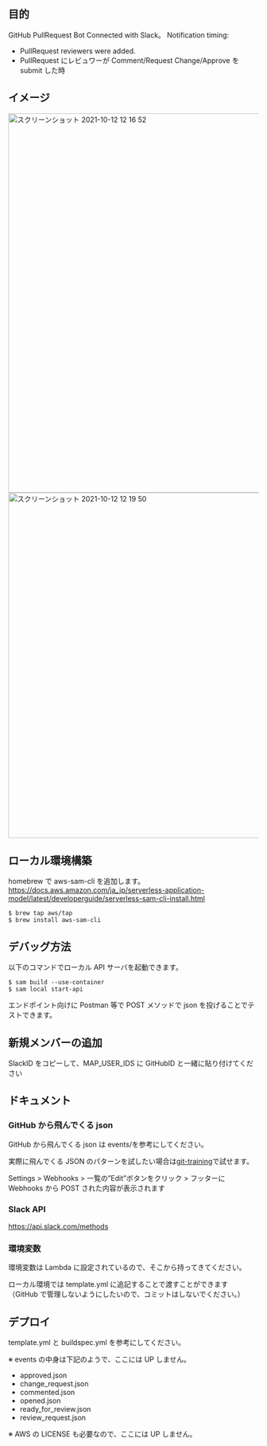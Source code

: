 ## 目的

GitHub PullRequest Bot Connected with Slack。
Notification timing:

- PullRequest reviewers were added.
- PullRequest にレビュワーが Comment/Request Change/Approve を submit した時

## イメージ
<img width="762" alt="スクリーンショット 2021-10-12 12 16 52" src="https://user-images.githubusercontent.com/23165804/136885646-2205c4bc-ea71-4bb2-8db0-697acce51dd0.png">

<img width="694" alt="スクリーンショット 2021-10-12 12 19 50" src="https://user-images.githubusercontent.com/23165804/136885809-a8adc880-9686-4a3c-94ea-40a0d0c34f2f.png">


## ローカル環境構築

homebrew で aws-sam-cli を追加します。
https://docs.aws.amazon.com/ja_jp/serverless-application-model/latest/developerguide/serverless-sam-cli-install.html

```
$ brew tap aws/tap
$ brew install aws-sam-cli
```

## デバッグ方法

以下のコマンドでローカル API サーバを起動できます。

```
$ sam build --use-container
$ sam local start-api
```

エンドポイント向けに Postman 等で POST メソッドで json を投げることでテストできます。

## 新規メンバーの追加

SlackID をコピーして、MAP_USER_IDS に GitHubID と一緒に貼り付けてください

## ドキュメント

### GitHub から飛んでくる json

GitHub から飛んでくる json は events/を参考にしてください。

実際に飛んでくる JSON のパターンを試したい場合は[git-training](自分でテスト用のチャンネルを作ってください)で試せます。

Settings > Webhooks > 一覧の”Edit”ボタンをクリック > フッターに Webhooks から POST された内容が表示されます

### Slack API

https://api.slack.com/methods

### 環境変数

環境変数は Lambda に設定されているので、そこから持ってきてください。

ローカル環境では template.yml に追記することで渡すことができます
（GitHub で管理しないようにしたいので、コミットはしないでください。）

## デプロイ

template.yml と buildspec.yml を参考にしてください。

※ events の中身は下記のようで、ここには UP しません。

- approved.json
- change_request.json
- commented.json
- opened.json
- ready_for_review.json
- review_request.json

※ AWS の LICENSE も必要なので、ここには UP しません。
